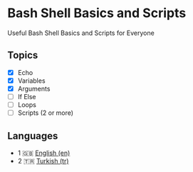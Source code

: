 # Bash Shell Basics and Scripts

Useful Bash Shell Basics and Scripts for Everyone

## Topics
- [x] Echo
- [x] Variables
- [x] Arguments
- [ ] If Else
- [ ] Loops
- [ ] Scripts (2 or more)

## Languages
- 1 🇬🇧 [English (en)](https://github.com/mertssmnoglu/shell-practices/tree/master/en)
- 2 🇹🇷 [Turkish (tr)](https://github.com/mertssmnoglu/shell-practices/tree/master/tr)